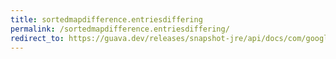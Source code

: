 ```yaml
---
title: sortedmapdifference.entriesdiffering
permalink: /sortedmapdifference.entriesdiffering/
redirect_to: https://guava.dev/releases/snapshot-jre/api/docs/com/google/common/collect/SortedMapDifference.html#entriesDiffering--
---
```

